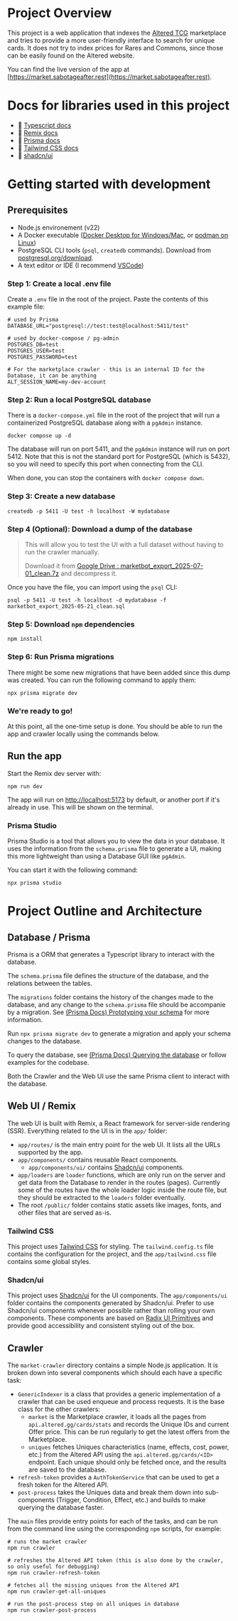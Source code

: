 # Project Overview

This project is a web application that indexes the [Altered TCG](https://www.altered.gg/) marketplace and tries to provide a more user-friendly interface to search for unique cards. It does not try to index prices for Rares and Commons, since those can be easily found on the Altered website.

You can find the live version of the app at [https://market.sabotageafter.rest](https://market.sabotageafter.rest).

# Docs for libraries used in this project

- 📖 [Typescript docs](https://www.typescriptlang.org/docs/)
- 📖 [Remix docs](https://remix.run/docs)
- 📖 [Prisma docs](https://www.prisma.io/docs)
- 📖 [Tailwind CSS docs](https://tailwindcss.com/docs)
- 📖 [shadcn/ui](https://ui.shadcn.com/docs)

# Getting started with development

## Prerequisites

- Node.js environement (v22)
- A Docker executable ([Docker Desktop for Windows/Mac](https://www.docker.com/products/docker-desktop/), or [podman on Linux](https://podman.io/))
- PostgreSQL CLI tools (`psql`, `createdb` commands). Download from [postgresql.org/download](https://www.postgresql.org/download/).
- A text editor or IDE (I recommend [VSCode](https://code.visualstudio.com/))

### Step 1: Create a local .env file

Create a `.env` file in the root of the project. Paste the contents of this example file:
```
# used by Prisma
DATABASE_URL="postgresql://test:test@localhost:5411/test"

# used by docker-compose / pg-admin
POSTGRES_DB=test
POSTGRES_USER=test
POSTGRES_PASSWORD=test

# For the marketplace crawler - this is an internal ID for the Database, it can be anything
ALT_SESSION_NAME=my-dev-account
```

### Step 2: Run a local PostgreSQL database

There is a `docker-compose.yml` file in the root of the project that will run a containerized PostgreSQL database along with a `pgAdmin` instance.

```
docker compose up -d
```

The database will run on port 5411, and the `pgAdmin` instance will run on port 5412. Note that this is not the standard port for PostgreSQL (which is 5432), so you will need to specify this port when connecting from the CLI.

When done, you can stop the containers with `docker compose down`.

### Step 3: Create a new database

```
createdb -p 5411 -U test -h localhost -W mydatabase
```

### Step 4 (Optional): Download a dump of the database

> This will allow you to test the UI with a full dataset without having to run the crawler manually.
>
> Download it from [Google Drive : marketbot_export_2025-07-01_clean.7z](https://drive.google.com/file/d/1wRJf68S5ax_Z1zrcRFh0w6VkApbgvcPy/view?usp=drive_link) and decompress it.

Once you have the file, you can import using the `psql` CLI:

```
psql -p 5411 -U test -h localhost -d mydatabase -f marketbot_export_2025-05-21_clean.sql
```

### Step 5: Download `npm` dependencies

```
npm install
```

### Step 6: Run Prisma migrations

There might be some new migrations that have been added since this dump was created. You can run the following command to apply them:

```
npx prisma migrate dev
```

### We're ready to go!

At this point, all the one-time setup is done. You should be able to run the app and crawler locally using the commands below.


## Run the app

Start the Remix dev server with:
```
npm run dev
```

The app will run on [http://localhost:5173](http://localhost:5173) by default, or another port if it's already in use. This will be shown on the terminal.

### Prisma Studio

Prisma Studio is a tool that allows you to view the data in your database. It uses the information from the `schema.prisma` file to generate a UI, making this more lightweight than using a Database GUI like `pgAdmin`.

You can start it with the following command:
```
npx prisma studio
```

# Project Outline and Architecture

## Database / Prisma

Prisma is a ORM that generates a Typescript library to interact with the database.

The `schema.prisma` file defines the structure of the database, and the relations between the tables.

The `migrations` folder contains the history of the changes made to the database, and any change to the `schema.prisma` file should be accompanie by a migration. See [(Prisma Docs) Prototyping your schema](https://www.prisma.io/docs/orm/prisma-migrate/workflows/prototyping-your-schema) for more information.

Run `npx prisma migrate dev` to generate a migration and apply your schema changes to the database.

To query the database, see [(Prisma Docs) Querying the database](https://www.prisma.io/docs/orm/prisma-client/queries) or follow examples for the codebase.

Both the Crawler and the Web UI use the same Prisma client to interact with the database.

## Web UI / Remix

The web UI is built with Remix, a React framework for server-side rendering (SSR). Everything related to the UI is in the `app/` folder:
* `app/routes/` is the main entry point for the web UI. It lists all the URLs supported by the app.
* `app/components/` contains reusable React components.
  * `app/components/ui/` contains [Shadcn/ui](https://ui.shadcn.com/) components.
* `app/loaders` are `loader` functions, which are only run on the server and get data from the Database to render in the routes (pages). Currently some of the routes have the whole loader logic inside the route file, but they should be extracted to the `loaders` folder eventually.
* The root `/public/` folder contains static assets like images, fonts, and other files that are served as-is.

### Tailwind CSS

This project uses [Tailwind CSS](https://tailwindcss.com/) for styling. The `tailwind.config.ts` file contains the configuration for the project, and the `app/tailwind.css` file contains some global styles.

### Shadcn/ui

This project uses [Shadcn/ui](https://ui.shadcn.com/) for the UI components. The `app/components/ui` folder contains the components generated by Shadcn/ui. Prefer to use Shadcn/ui components whenever possible rather than rolling your own components. These components are based on [Radix UI Primitives](https://www.radix-ui.com/primitives) and provide good accessibility and consistent styling out of the box.

## Crawler

The `market-crawler` directory contains a simple Node.js application. It is broken down into several components which should each have a specific task:
* `GenericIndexer` is a class that provides a generic implementation of a crawler that can be used enqueue and process requests. It is the base class for the other crawlers:
  * `market` is the Marketplace crawler, it loads all the pages from `api.altered.gg/cards/stats` and records the Unique IDs and current Offer price. This can be run regularly to get the latest offers from the Marketplace.
  * `uniques` fetches Uniques characteristics (name, effects, cost, power, etc.) from the Altered API using the `api.altered.gg/cards/<ID>` endpoint. Each unique should only be fetched once, and the results are saved to the database.
* `refresh-token` provides a `AuthTokenService` that can be used to get a fresh token for the Altered API.
* `post-process` takes the Uniques data and break them down into sub-components (Trigger, Condition, Effect, etc.) and builds to make querying the database faster.

The `main` files provide entry points for each of the tasks, and can be run from the command line using the corresponding `npm` scripts, for example:
```
# runs the market crawler
npm run crawler 

# refreshes the Altered API token (this is also done by the crawler, so only useful for debugging)
npm run crawler-refresh-token

# fetches all the missing uniques from the Altered API
npm run crawler-get-all-uniques 

# run the post-process step on all uniques in database
npm run crawler-post-process
```


